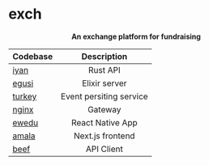 # exch


<p align="center">
  <strong>An exchange platform for fundraising</strong>
</p>


| Codebase              |      Description          |
| :-------------------- | :-----------------------: |
| [iyan](iyan)          |      Rust API             |
| [egusi](egusi)        |       Elixir server       |
| [turkey](turkey)      | Event persiting service   |
| [nginx](ngnix)        |       Gateway             |
| [ewedu](ewedu)        |   React Native App        |
| [amala](amala)        |   Next.js frontend        |
| [beef](beef)          |      API Client           |


